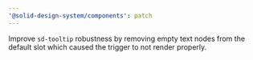 ```yaml
---
'@solid-design-system/components': patch
---
```


Improve `sd-tooltip` robustness by removing empty text nodes from the default slot which caused the trigger to not render properly.

